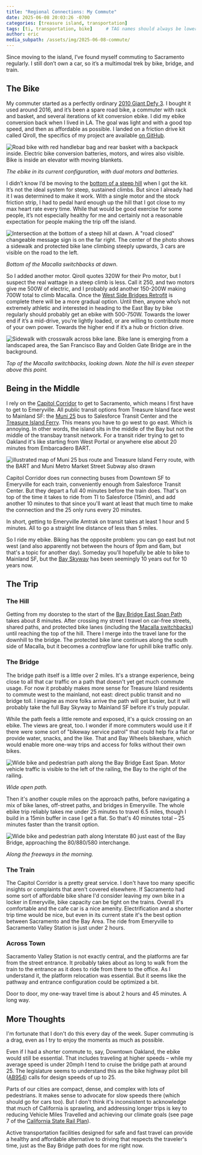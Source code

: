 ```yaml
---
title: "Regional Connections: My Commute"
date: 2025-06-08 20:03:26 -0700
categories: [treasure island, transportation]
tags: [ti, transportation, bike]     # TAG names should always be lowercase
author: eric
media_subpath: /assets/img/2025-06-08-commute/
---
```


Since moving to the island, I’ve found myself commuting to Sacramento regularly. I still don’t own a car, so it’s a multimodal trek by bike, bridge, and train.

## The Bike

My commuter started as a perfectly ordinary [2010 Giant Defy 3](https://bikepedia.azurewebsites.net/Quickbike/BikeSpecs.aspx?year=2010&brand=Giant%20&model=Defy%203). I bought it used around 2016, and it’s been a spare road bike, a commuter with rack and basket, and several iterations of kit conversion ebike. I did my ebike conversion back when I lived in LA. The goal was light and with a good top speed, and then as affordable as possible. I landed on a friction drive kit called Qiroll, the specifics of my project are available [on GitHub](https://github.com/edasmalchi/qiroll-pedal-assist).

![Road bike with red handlebar bag and rear basket with a backpack inside. Electric bike conversion batteries, motors, and wires also visible. Bike is inside an elevator with moving blankets.](bike.png)

*The ebike in its current configuration, with dual motors and batteries.*

I didn’t know I’d be moving to the [bottom of a steep hill](https://caltopo.com/m/21104) when I got the kit. It’s not the ideal system for steep, sustained climbs. But since I already had it I was determined to make it work. With a single motor and the stock friction strip, I had to pedal hard enough up the hill that I got close to my max heart rate every time. While that would be good exercise for some people, it’s not especially healthy for me and certainly not a reasonable expectation for people making the trip off the island.

![Intersection at the bottom of a steep hill at dawn. A "road closed" changeable message sign is on the far right. The center of the photo shows a sidewalk and protected bike lane climbing steeply upwards, 3 cars are visible on the road to the left.](switchbacks1.png)

*Bottom of the Macalla switchbacks at dawn*.

So I added another motor. Qiroll quotes 320W for their Pro motor, but I suspect the real wattage in a steep climb is less. Call it 250, and two motors give me 500W of electric, and I probably add another 150-200W making 700W total to climb Macalla. Once the [West Side Bridges Retrofit](https://www.sfcta.org/westsidebridges) is complete there will be a more gradual option. Until then, anyone who’s not extremely athletic and interested in heading to the East Bay by bike regularly should probably get an ebike with 500-750W. Towards the lower end if it’s a mid-drive, you’re lightly loaded, or are willing to contribute more of your own power. Towards the higher end if it’s a hub or friction drive.

![Sidewalk with crosswalk across bike lane. Bike lane is emerging from a landscaped area, the San Francisco Bay and Golden Gate Bridge are in the background.](switchbacks2.png)

*Top of the Macalla switchbacks, looking down. Note the hill is even steeper above this point.*

## Being in the Middle

I rely on the [Capitol Corridor](https://www.capitolcorridor.org/) to get to Sacramento, which means I first have to get to Emeryville. All public transit options from Treasure Island face west to Mainland SF: the [Muni 25](https://www.sfmta.com/routes/25-treasure-island) bus to Salesforce Transit Center and the [Treasure Island Ferry](https://tisf.com/ferry-service/?bookingTypeId=1105850&propertyID=propsf). This means you have to go west to go east. Which is annoying. In other words, the island sits in the middle of the Bay but not the middle of the transbay transit network. For a transit rider trying to get to Oakland it's like starting from West Portal or anywhere else about 20 minutes from Embarcadero BART.

![illustrated map of Muni 25 bus route and Treasure Island Ferry route, with the BART and Muni Metro Market Street Subway also drawn](transit_map.jpg)

Capitol Corridor does run connecting buses from Downtown SF to Emeryville for each train, conveniently enough from Salesforce Transit Center. But they depart a full 40 minutes before the train does. That's on top of the time it takes to ride from TI to Salesforce (15min), and add another 10 minutes to that since you'll want at least that much time to make the connection and the 25 only runs every 20 minutes.

In short, getting to Emeryville Amtrak on transit takes at least 1 hour and 5 minutes. All to go a straight line distance of less than 5 miles.

So I ride my ebike. Biking has the opposite problem: you can go east but not west (and also apparently not between the hours of 9pm and 6am, but that's a topic for another day). Someday you'll hopefully be able to bike to Mainland SF, but the [Bay Skyway](https://mtc.ca.gov/planning/transportation/bicycle-pedestrian-micromobility/bay-skyway) has been seemingly 10 years out for 10 years now. 

## The Trip

### The Hill

Getting from my doorstep to the start of the [Bay Bridge East Span Path](https://mtc.ca.gov/operations/programs-projects/bridges/san-francisco-oakland-bay-bridge/bay-bridge-east-span-path) takes about 8 minutes. After crossing my street I travel on car-free streets, shared paths, and protected bike lanes (including the [Macalla switchbacks](https://maps.app.goo.gl/qcZRLsoMgqrL9vpF7)) until reaching the top of the hill. There I merge into the travel lane for the downhill to the bridge. The protected bike lane continues along the south side of Macalla, but it becomes a *contraflow* lane for uphill bike traffic only.

### The Bridge

The bridge path itself is a little over 2 miles. It's a strange experience, being close to all that car traffic on a path that doesn't yet get much commute usage. For now it probably makes more sense for Treasure Island residents to commute west to the mainland, not east: direct public transit and no bridge toll. I imagine as more folks arrive the path will get busier, but it will probably take the full Bay Skyway to Mainland SF before it's truly popular.

While the path feels a little remote and exposed, it's a quick crossing on an ebike. The views are great, too. I wonder if more commuters would use it if there were some sort of "bikeway service patrol" that could help fix a flat or provide water, snacks, and the like. That and Bay Wheels bikeshare, which would enable more one-way trips and access for folks without their own bikes.

![Wide bike and pedestrian path along the Bay Bridge East Span. Motor vehicle traffic is visible to the left of the railing, the Bay to the right of the railing.](bridge.png)

*Wide open path.*

Then it's another couple miles on the approach paths, before navigating a mix of bike lanes, off-street paths, and bridges in Emeryville. The whole ebike trip reliably takes me under 25 minutes to travel 6.5 miles, though I build in a 15min buffer in case I get a flat. So that's 40 minutes total – 25 minutes faster than the transit option.

<div class="strava-embed-placeholder" data-embed-type="activity" data-embed-id="14672743314" data-style="standard" data-from-embed="false"></div><script src="https://strava-embeds.com/embed.js"></script>

![Wide bike and pedestrian path along Interstate 80 just east of the Bay Bridge, approaching the 80/880/580 interchange.](approach.png)

*Along the freeways in the morning.*

### The Train

The Capitol Corridor is a pretty great service. I don't have too many specific insights or complaints that aren't covered elsewhere. If Sacramento had some sort of affordable bike share I'd consider leaving my own bike in a locker in Emeryville, bike capacity can be tight on the trains. Overall it's comfortable and the cafe car is a nice amenity. Electrification and a shorter trip time would be nice, but even in its current state it's the best option between Sacramento and the Bay Area. The ride from Emeryville to Sacramento Valley Station is just under 2 hours.

### Across Town

Sacramento Valley Station is not exactly central, and the platforms are far from the street entrance. It probably takes about as long to walk from the train to the entrance as it does to ride from there to the office. As I understand it, the platform relocation was essential. But it seems like the pathway and entrance configuration could be optimized a bit.

Door to door, my one-way travel time is about 2 hours and 45 minutes. A long way.

## More Thoughts

I'm fortunate that I don't do this every day of the week. Super commuting is a drag, even as I try to enjoy the moments as much as possible.

Even if I had a shorter commute to, say, Downtown Oakland, the ebike would still be essential. That includes traveling at higher speeds – while my average speed is under 20mph I tend to cruise the bridge path at around 25. The legislature seems to understand this as the bike highway pilot bill ([AB954](https://leginfo.legislature.ca.gov/faces/billNavClient.xhtml?bill_id=202520260AB954)) calls for design speeds of up to 25.

Parts of our cities are compact, dense, and complex with lots of pedestrians. It makes sense to advocate for slow speeds there (which should go for cars too). But I don't think it's inconsistent to acknowledge that much of California is sprawling, and addressing longer trips is key to reducing Vehicle Miles Travelled and achieving our climate goals (see page 7 of the [California State Rail Plan](https://dot.ca.gov/-/media/dot-media/programs/rail-mass-transportation/documents/california-state-rail-plan/2024-ca-state-rail-plan-a11y.pdf)).

Active transportation facilities designed for safe and fast travel can provide a healthy and affordable alternative to driving that respects the traveler's time, just as the Bay Bridge path does for me right now.
